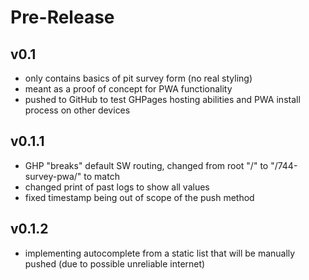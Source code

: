 # Pre-Release
## v0.1
- only contains basics of pit survey form (no real styling)
- meant as a proof of concept for PWA functionality
- pushed to GitHub to test GHPages hosting abilities and PWA install process on other devices

## v0.1.1
- GHP "breaks" default SW routing, changed from root "/" to "/744-survey-pwa/" to match
- changed print of past logs to show all values
- fixed timestamp being out of scope of the push method

## v0.1.2
- implementing autocomplete from a static list that will be manually pushed (due to possible unreliable internet)